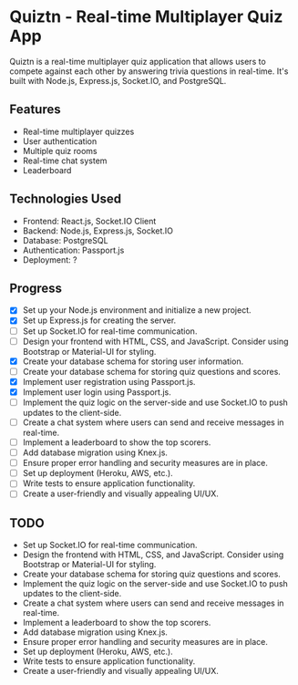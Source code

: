 # Quiztn - Real-time Multiplayer Quiz App

Quiztn is a real-time multiplayer quiz application that allows users to compete against each other by answering trivia questions in real-time. It's built with Node.js, Express.js, Socket.IO, and PostgreSQL.

## Features
- Real-time multiplayer quizzes
- User authentication
- Multiple quiz rooms
- Real-time chat system
- Leaderboard

## Technologies Used
- Frontend: React.js, Socket.IO Client
- Backend: Node.js, Express.js, Socket.IO
- Database: PostgreSQL
- Authentication: Passport.js
- Deployment: ?

## Progress
- [x] Set up your Node.js environment and initialize a new project.
- [x] Set up Express.js for creating the server.
- [ ] Set up Socket.IO for real-time communication.
- [ ] Design your frontend with HTML, CSS, and JavaScript. Consider using Bootstrap or Material-UI for styling.
- [x] Create your database schema for storing user information.
- [ ] Create your database schema for storing quiz questions and scores.
- [x] Implement user registration using Passport.js.
- [x] Implement user login using Passport.js.
- [ ] Implement the quiz logic on the server-side and use Socket.IO to push updates to the client-side.
- [ ] Create a chat system where users can send and receive messages in real-time.
- [ ] Implement a leaderboard to show the top scorers.
- [ ] Add database migration using Knex.js.
- [ ] Ensure proper error handling and security measures are in place.
- [ ] Set up deployment (Heroku, AWS, etc.).
- [ ] Write tests to ensure application functionality.
- [ ] Create a user-friendly and visually appealing UI/UX.

## TODO
- Set up Socket.IO for real-time communication.
- Design the frontend with HTML, CSS, and JavaScript. Consider using Bootstrap or Material-UI for styling.
- Create your database schema for storing quiz questions and scores.
- Implement the quiz logic on the server-side and use Socket.IO to push updates to the client-side.
- Create a chat system where users can send and receive messages in real-time.
- Implement a leaderboard to show the top scorers.
- Add database migration using Knex.js.
- Ensure proper error handling and security measures are in place.
- Set up deployment (Heroku, AWS, etc.).
- Write tests to ensure application functionality.
- Create a user-friendly and visually appealing UI/UX.
